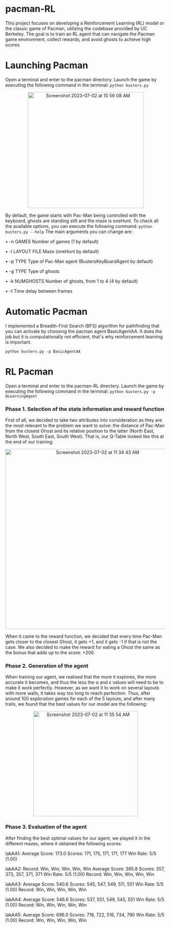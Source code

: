 # pacman-RL
This project focuses on developing a Reinforcement Learning (RL) model or the classic game of Pacman, utilizing the codebase provided by UC Berkeley. The goal is to train an RL agent that can navigate the Pacman game environment, collect rewards, and avoid ghosts to achieve high scores.

# Launching Pacman

Open a terminal and enter to the pacman directory. Launch the game by executing the following command in the terminal:
`python busters.py`

<p align="center">
<img width="363" alt="Screenshot 2023-07-02 at 10 56 08 AM" src="https://github.com/Othmaneech/pacman-RL/assets/77905364/e3633e67-5f8c-4d07-924e-98f188bf7ca0">
</p>

By default, the game starts with Pac-Man being controlled with the keyboard, ghosts are standing still and the maze is oneHunt. To check all the available options, you can execute the following command: `python busters.py --help`
The main arguments you can change are:

• -n GAMES Number of games (1 by default)

• -l LAYOUT FILE Maze (oneHunt by default)

• -p TYPE Type of Pac-Man agent (BustersKeyBoardAgent by default)

• -g TYPE Type of ghosts

• -k NUMGHOSTS Number of ghosts, from 1 to 4 (4 by default)

• -t Time delay between frames

# Automatic Pacman

I implemented a Breadth-First Search (BFS) algorithm for pathfinding that you can activate by choosing the pacman agent BasicAgentAA. It does the job but it is computationally not efficient, that's why reinforcement learning is important. 

`python busters.py -p BasicAgentAA `

# RL Pacman

Open a terminal and enter to the pacman-RL directory. Launch the game by executing the following command in the terminal: `python busters.py -p QLearningAgent`

### Phase 1. Selection of the state information and reward function

First of all, we decided to take two attributes into consideration as they are the most relevant to the problem we want to solve: the distance of Pac-Man from the closest Ghost and its relative position to the latter (North East, North West, South East, South West). That is, our Q-Table looked like this at the end of our training:

<p align="center">
<img width="564" alt="Screenshot 2023-07-02 at 11 34 43 AM" src="https://github.com/Othmaneech/pacman-RL/assets/77905364/22f8baad-f70b-4e9a-8227-a00e52ae0cbe">
</p>

When it came to the reward function, we decided that every time Pac-Man gets closer to the closest Ghost, it gets +1, and it gets -1 if that is not the case. We also decided to make the reward for eating a Ghost the same as the bonus that adds up to the score: +200.

### Phase 2. Generation of the agent

When training our agent, we realised that the more it explores, the more accurate it becomes, and thus the less the α and ε values will need to be to make it work perfectly. However, as we want it to work on several layouts with more walls, it takes way too long to reach perfection. Thus, after around 100 exploration games for each of the 5 layouts, and after many trails, we found that the best values for our model are the following:

<p align="center">
<img width="329" alt="Screenshot 2023-07-02 at 11 35 54 AM" src="https://github.com/Othmaneech/pacman-RL/assets/77905364/88764a26-4c30-4564-85fb-07c3a1ac1bc7">
</p>

### Phase 3. Evaluation of the agent

After finding the best optimal values for our agent, we played it in the different mazes, where
it obtained the following scores:

labAA1:
Average Score: 173.0
Scores: 171, 175, 171, 171, 177
Win Rate: 5/5 (1.00)

labAA2:
Record: Win, Win, Win, Win, Win
Average Score: 365.8
Scores: 357, 373, 357, 371, 371
Win Rate: 5/5 (1.00)
Record: Win, Win, Win, Win, Win

labAA3:
Average Score: 540.6
Scores: 545, 547, 549, 511, 551
Win Rate: 5/5 (1.00)
Record: Win, Win, Win, Win, Win

labAA4:
Average Score: 546.6
Scores: 537, 551, 549, 545, 551
Win Rate: 5/5 (1.00)
Record: Win, Win, Win, Win, Win

labAA5:
Average Score: 696.0
Scores: 718, 722, 516, 734, 790
Win Rate: 5/5 (1.00)
Record: Win, Win, Win, Win, Win

